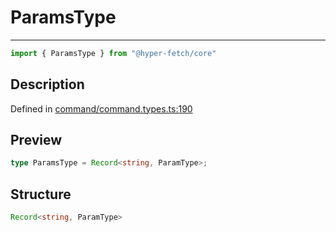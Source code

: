 

# ParamsType

<div class="api-docs__separator">

---

</div><div class="api-docs__import">

```ts
import { ParamsType } from "@hyper-fetch/core"
```

</div><div class="api-docs__section">

## Description

</div><div class="api-docs__description"><span class="api-docs__do-not-parse">



</span></div><p class="api-docs__definition">

Defined in [command/command.types.ts:190](https://github.com/BetterTyped/hyper-fetch/blob/3fe127e9/packages/core/src/command/command.types.ts#L190)

</p><div class="api-docs__section">

## Preview

</div><div class="api-docs__preview type single">

```ts
type ParamsType = Record<string, ParamType>;
```

</div><div class="api-docs__section">

## Structure

</div><div class="api-docs__returns">

```ts
Record<string, ParamType>
```

</div>